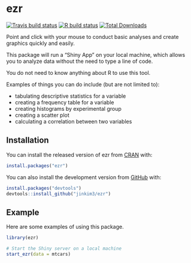 
<!-- README.md is generated from README.Rmd. Please edit that file -->

# ezr

<!-- badges: start -->

[![Travis build
status](https://travis-ci.com/jinkim3/ezr.svg?branch=master)](https://travis-ci.com/jinkim3/ezr)
[![R build
status](https://github.com/jinkim3/ezr/workflows/R-CMD-check/badge.svg)](https://github.com/jinkim3/ezr/actions)
[![Total
Downloads](http://cranlogs.r-pkg.org/badges/grand-total/ezr?color=blue)](https://cran.r-project.org/package=ezr)
<!-- badges: end -->

Point and click with your mouse to conduct basic analyses and create
graphics quickly and easily.

This package will run a “Shiny App” on your local machine, which allows
you to analyze data without the need to type a line of code.

You do not need to know anything about R to use this tool.

Examples of things you can do include (but are not limited to):

  - tabulating descriptive statistics for a variable
  - creating a frequency table for a variable
  - creating histograms by experimental group
  - creating a scatter plot
  - calculating a correlation between two variables

## Installation

You can install the released version of ezr from
[CRAN](https://CRAN.R-project.org) with:

``` r
install.packages("ezr")
```

You can also install the development version from
[GitHub](https://github.com/) with:

``` r
install.packages("devtools")
devtools::install_github("jinkim3/ezr")
```

## Example

Here are some examples of using this package.

``` r
library(ezr)

# Start the Shiny server on a local machine
start_ezr(data = mtcars)
```
